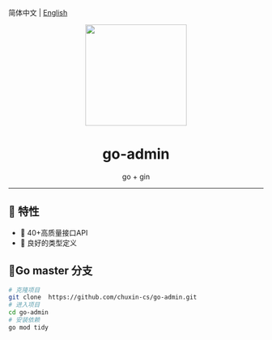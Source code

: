简体中文 | [English](./README.en.md)

<div align="center">
    <img width="200" src="https://avatars.githubusercontent.com/u/26094157?s=48&v=4"/>
    <h1> go-admin </h1>
    <p>go + gin</p>
</div>

---

## 🎉 特性

- 💪 40+高质量接口API
- 👏 良好的类型定义

## 🌱Go master 分支

```bash
# 克隆项目
git clone  https://github.com/chuxin-cs/go-admin.git
# 进入项目
cd go-admin
# 安装依赖
go mod tidy
```
